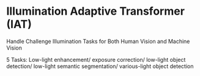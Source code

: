 # Illumination Adaptive Transformer (IAT)

Handle Challenge Illumination Tasks for Both Human Vision and Machine Vision

5 Tasks: Low-light enhancement/ exposure correction/ low-light object detection/ low-light semantic segmentation/ various-light object detection


